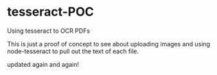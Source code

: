 # tesseract-POC
Using tesseract to OCR PDFs

This is just a proof of concept to see about uploading images and using node-tesseract to pull out the text of each file.

updated again and again!